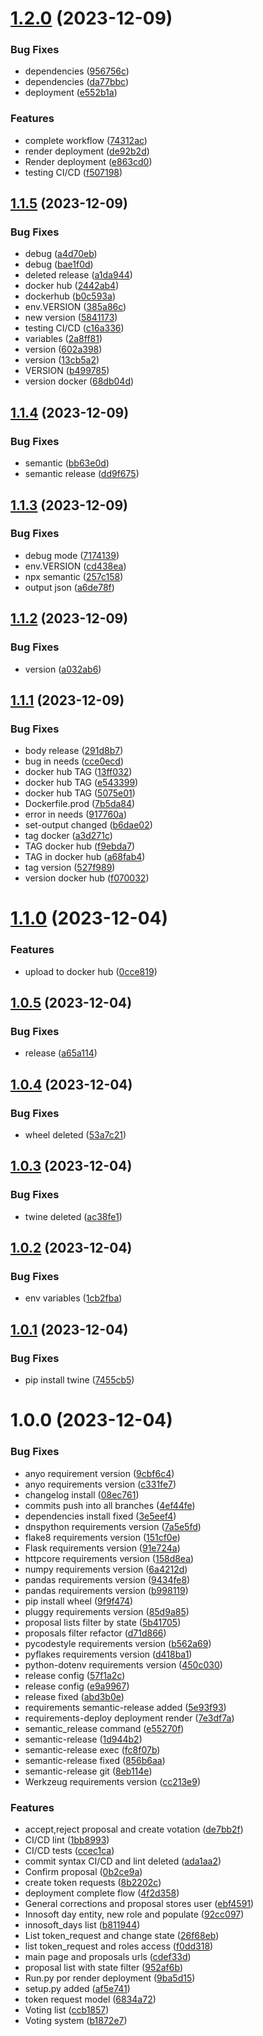 # [1.2.0](https://github.com/motero2k/programaze/compare/v1.1.5...v1.2.0) (2023-12-09)


### Bug Fixes

* dependencies ([956756c](https://github.com/motero2k/programaze/commit/956756c4d28df587a9b4e58b8bd652ab71f69747))
* dependencies ([da77bbc](https://github.com/motero2k/programaze/commit/da77bbc7467341cd6005573f0786c6e91e672916))
* deployment ([e552b1a](https://github.com/motero2k/programaze/commit/e552b1ab314e0944ee6ad8f34ad8c3e3892e049d))


### Features

* complete workflow ([74312ac](https://github.com/motero2k/programaze/commit/74312aca9c524ba27c81f19cbb166fd39ec2b072))
* render deployment ([de92b2d](https://github.com/motero2k/programaze/commit/de92b2d691935a10f23a4f3e405c036598f77fc2))
* Render deployment ([e863cd0](https://github.com/motero2k/programaze/commit/e863cd049ed86483eb270fae7635be9d00511ed6))
* testing CI/CD ([f507198](https://github.com/motero2k/programaze/commit/f50719841529bd20050d72d054902998fff8b545))

## [1.1.5](https://github.com/motero2k/programaze/compare/v1.1.4...v1.1.5) (2023-12-09)


### Bug Fixes

* debug ([a4d70eb](https://github.com/motero2k/programaze/commit/a4d70ebc1c1c1ff4274670c01b7e4f3795da7262))
* debug ([bae1f0d](https://github.com/motero2k/programaze/commit/bae1f0d7ef30b517e1b5beec4dcc207fa021102b))
* deleted release ([a1da944](https://github.com/motero2k/programaze/commit/a1da9446adc746ff49715882d394bc68d8000316))
* docker hub ([2442ab4](https://github.com/motero2k/programaze/commit/2442ab485cb7ee20f066d0c60573fa0e60959bb9))
* dockerhub ([b0c593a](https://github.com/motero2k/programaze/commit/b0c593a4ccea717ca714a362ad188fb77a619fbf))
* env.VERSION ([385a86c](https://github.com/motero2k/programaze/commit/385a86caf162a3cda36991dd89b474a20b38d31f))
* new version ([5841173](https://github.com/motero2k/programaze/commit/584117384e840666239048f183b29034da8794ac))
* testing CI/CD ([c16a336](https://github.com/motero2k/programaze/commit/c16a3368d8aa3953ed978a3f81d5b801031ca0be))
* variables ([2a8ff81](https://github.com/motero2k/programaze/commit/2a8ff81ad21543ea4645b2b8e8d46e5e6744f447))
* version ([602a398](https://github.com/motero2k/programaze/commit/602a39845deed0809ccc90e7c0623f0225204245))
* version ([13cb5a2](https://github.com/motero2k/programaze/commit/13cb5a26916f90bc82aea0dee43236b8c30bad46))
* VERSION ([b499785](https://github.com/motero2k/programaze/commit/b49978598db8f6ba49069bdc60d182ea762c7e2c))
* version docker ([68db04d](https://github.com/motero2k/programaze/commit/68db04d88a2d18512239230209a55b45613e3083))

## [1.1.4](https://github.com/motero2k/programaze/compare/v1.1.3...v1.1.4) (2023-12-09)


### Bug Fixes

* semantic ([bb63e0d](https://github.com/motero2k/programaze/commit/bb63e0d9bd60df62e7872c6b8e77169096d5a12d))
* semantic release ([dd9f675](https://github.com/motero2k/programaze/commit/dd9f67509c46cb36c581a7ace1e5d47a9e260157))

## [1.1.3](https://github.com/motero2k/programaze/compare/v1.1.2...v1.1.3) (2023-12-09)


### Bug Fixes

* debug mode ([7174139](https://github.com/motero2k/programaze/commit/71741390949da0d2602b3c8b5954adbbf6191431))
* env.VERSION ([cd438ea](https://github.com/motero2k/programaze/commit/cd438eae6617a57853bcd42d8031bac178abf563))
* npx semantic ([257c158](https://github.com/motero2k/programaze/commit/257c158f5f14a596ca6f505e6c82d1c2d3c0da5c))
* output json ([a6de78f](https://github.com/motero2k/programaze/commit/a6de78f62bc38582989997339ad64a660393620d))

## [1.1.2](https://github.com/motero2k/programaze/compare/v1.1.1...v1.1.2) (2023-12-09)


### Bug Fixes

* version ([a032ab6](https://github.com/motero2k/programaze/commit/a032ab696d97a7fd1cb7f413f591c8f303ecb020))

## [1.1.1](https://github.com/motero2k/programaze/compare/v1.1.0...v1.1.1) (2023-12-09)


### Bug Fixes

* body release ([291d8b7](https://github.com/motero2k/programaze/commit/291d8b71799334fb9c5c2cc8bea19493c1a481c5))
* bug in needs ([cce0ecd](https://github.com/motero2k/programaze/commit/cce0ecd2babc2941367b0b18a28e27770dfc2461))
* docker hub TAG ([13ff032](https://github.com/motero2k/programaze/commit/13ff032b8a7c7743d95710ef3b24cbc782275122))
* docker hub TAG ([e543399](https://github.com/motero2k/programaze/commit/e5433992b5ca0121619dc93d1ca1e3ab01b4ea83))
* docker hub TAG ([5075e01](https://github.com/motero2k/programaze/commit/5075e01bcb31d543f0abcc01eac1b3d40bfa1583))
* Dockerfile.prod ([7b5da84](https://github.com/motero2k/programaze/commit/7b5da84d671752ea7a5f7ef8ef566b385e546c1c))
* error in needs ([917760a](https://github.com/motero2k/programaze/commit/917760a9c20dc1955eb430a7bb07af8797fb8c46))
* set-output changed ([b6dae02](https://github.com/motero2k/programaze/commit/b6dae02ed0bfadc445883f1a727039d7b14eb776))
* tag docker ([a3d271c](https://github.com/motero2k/programaze/commit/a3d271c113598a193fc1e1fb8a15f7d8017685ab))
* TAG docker hub ([f9ebda7](https://github.com/motero2k/programaze/commit/f9ebda70d113de87feab5d3968a8618ba1830c9e))
* TAG in docker hub ([a68fab4](https://github.com/motero2k/programaze/commit/a68fab4dd3caef6d005a66abb1e4f93e868bcd96))
* tag version ([527f989](https://github.com/motero2k/programaze/commit/527f989613ff2d43e2ed43d018320cdb24c336d9))
* version docker hub ([f070032](https://github.com/motero2k/programaze/commit/f07003200fa35e59a603b21ba6e370e4f3ebe925))

# [1.1.0](https://github.com/motero2k/programaze/compare/v1.0.5...v1.1.0) (2023-12-04)


### Features

* upload to docker hub ([0cce819](https://github.com/motero2k/programaze/commit/0cce81940fa66f4f7100425edf6d15d9d2c0dd7b))

## [1.0.5](https://github.com/motero2k/programaze/compare/v1.0.4...v1.0.5) (2023-12-04)


### Bug Fixes

* release ([a65a114](https://github.com/motero2k/programaze/commit/a65a114cfc7d8f415c3c68459560eeb41befa3ec))

## [1.0.4](https://github.com/motero2k/programaze/compare/v1.0.3...v1.0.4) (2023-12-04)


### Bug Fixes

* wheel deleted ([53a7c21](https://github.com/motero2k/programaze/commit/53a7c21c4cea6aab0fac4dc0fa9a5c5f3369e2ea))

## [1.0.3](https://github.com/motero2k/programaze/compare/v1.0.2...v1.0.3) (2023-12-04)


### Bug Fixes

* twine deleted ([ac38fe1](https://github.com/motero2k/programaze/commit/ac38fe1d3a055d36cddf789b838e5d39e96c81ad))

## [1.0.2](https://github.com/motero2k/programaze/compare/v1.0.1...v1.0.2) (2023-12-04)


### Bug Fixes

* env variables ([1cb2fba](https://github.com/motero2k/programaze/commit/1cb2fba68d7472082e8329aa522a54551d714ff7))

## [1.0.1](https://github.com/motero2k/programaze/compare/v1.0.0...v1.0.1) (2023-12-04)


### Bug Fixes

* pip install twine ([7455cb5](https://github.com/motero2k/programaze/commit/7455cb58270587f3036b89d0fa77994bd3bde7e3))

# 1.0.0 (2023-12-04)


### Bug Fixes

* anyo requirement version ([9cbf6c4](https://github.com/motero2k/programaze/commit/9cbf6c404f8b42743b9f2fbc9f7f381a2f556192))
* anyo requirements version ([c331fe7](https://github.com/motero2k/programaze/commit/c331fe78757a810d3af27be8aa6212dcf1e61f88))
* changelog install ([08ec761](https://github.com/motero2k/programaze/commit/08ec761b285a8d761e146f3515a588bad0f017ae))
* commits push into all branches ([4ef44fe](https://github.com/motero2k/programaze/commit/4ef44fe92f845ebff040451830cdc52106e0b3fd))
* dependencies install fixed ([3e5eef4](https://github.com/motero2k/programaze/commit/3e5eef4d0e5493bbff6ae95cac019df4e753e574))
* dnspython requirements version ([7a5e5fd](https://github.com/motero2k/programaze/commit/7a5e5fd3454fe850790d516071030f7410776d81))
* flake8 requirements version ([151cf0e](https://github.com/motero2k/programaze/commit/151cf0ec44f4dbd2b8d089de197d07f9603c005f))
* Flask requirements version ([91e724a](https://github.com/motero2k/programaze/commit/91e724abb98483cdc10576dc97ee630e06a029d2))
* httpcore requirements version ([158d8ea](https://github.com/motero2k/programaze/commit/158d8ea02dec336e611e91e26df9a319695988fb))
* numpy requirements version ([6a4212d](https://github.com/motero2k/programaze/commit/6a4212d62373c4ee3aba838a76de5a17c3b2a268))
* pandas requirements version ([9434fe8](https://github.com/motero2k/programaze/commit/9434fe8272d4166effb141a459ca8fe91a1f0a40))
* pandas requirements version ([b998119](https://github.com/motero2k/programaze/commit/b9981193d52cd3b7dc902f70090c2f5f3fc6a375))
* pip install wheel ([9f9f474](https://github.com/motero2k/programaze/commit/9f9f474e285a4cd465359abbe1d8b87cabd6f9bb))
* pluggy requirements version ([85d9a85](https://github.com/motero2k/programaze/commit/85d9a856a1936839da91f351a603b0868c1f2145))
* proposal lists filter by state ([5b41705](https://github.com/motero2k/programaze/commit/5b41705381a50904d48c0e4b6dd22e3a515604eb))
* proposals filter refactor ([d71d866](https://github.com/motero2k/programaze/commit/d71d866325c55f55e5bff27502fe5a1359bbc8df))
* pycodestyle requirements version ([b562a69](https://github.com/motero2k/programaze/commit/b562a698a2b6f7c42753939179396b34890cd2b2))
* pyflakes requirements version ([d418ba1](https://github.com/motero2k/programaze/commit/d418ba107ed953b82f14e0a5ca7ffcf4f89ce521))
* python-dotenv requirements version ([450c030](https://github.com/motero2k/programaze/commit/450c030173d1c3d01436106d1cd37881bad4f619))
* release config ([57f1a2c](https://github.com/motero2k/programaze/commit/57f1a2cc507a8d41f97bc10a699cff87aaa2fe39))
* release config ([e9a9967](https://github.com/motero2k/programaze/commit/e9a996751c9d3d7c9797c7c511092a0e6dc1149b))
* release fixed ([abd3b0e](https://github.com/motero2k/programaze/commit/abd3b0e73a82a90271d4b990f4c5247e13dc864f))
* requirements semantic-release added ([5e93f93](https://github.com/motero2k/programaze/commit/5e93f93c2a595b15d9c6c6c863ebf91dc8fa7bf4))
* requirements-deploy deployment render ([7e3df7a](https://github.com/motero2k/programaze/commit/7e3df7a5ad6ecbff8a61e6bc85247410d5951d36))
* semantic_release command ([e55270f](https://github.com/motero2k/programaze/commit/e55270f789e9e2b074a13e68b8cd621e261e432e))
* semantic-release ([1d944b2](https://github.com/motero2k/programaze/commit/1d944b21d1fee802d1ff62debec0fccc04e1d54f))
* semantic-release exec ([fc8f07b](https://github.com/motero2k/programaze/commit/fc8f07bc720fb601991bb79cdb11ef158e56b39a))
* semantic-release fixed ([856b6aa](https://github.com/motero2k/programaze/commit/856b6aa99b000062e796ddb2f8191d138ef9e523))
* semantic-release git ([8eb114e](https://github.com/motero2k/programaze/commit/8eb114e51d31e7f53ace94084b39ef9a1b5abc8d))
* Werkzeug requirements version ([cc213e9](https://github.com/motero2k/programaze/commit/cc213e963bd21f40e42782edb2b84f2c8391891e))


### Features

* accept,reject proposal and create votation ([de7bb2f](https://github.com/motero2k/programaze/commit/de7bb2f244791f1c8ee2171fc614e74033ad4a07))
* CI/CD lint ([1bb8993](https://github.com/motero2k/programaze/commit/1bb8993015962653c4d09ebdee5ecf684187f67d))
* CI/CD tests ([ccec1ca](https://github.com/motero2k/programaze/commit/ccec1ca20599c5ab467e2870ab3b99350932ae5c))
* commit syntax CI/CD and lint deleted ([ada1aa2](https://github.com/motero2k/programaze/commit/ada1aa200cb5762f292f75d0455673065dd99dac))
* Confirm proposal ([0b2ce9a](https://github.com/motero2k/programaze/commit/0b2ce9a7184fae85b6facb60a4335cc224bead8e))
* create token requests ([8b2202c](https://github.com/motero2k/programaze/commit/8b2202cf2c740e8484ba6401e910c06693e68c44))
* deployment complete flow ([4f2d358](https://github.com/motero2k/programaze/commit/4f2d3582e828ce0e06b3b23997735cce602a5647))
* General corrections and proposal stores user ([ebf4591](https://github.com/motero2k/programaze/commit/ebf459100dd0ad730d3e849ee803e27d4d8d1498))
* Innosoft day entity, new role and populate ([92cc097](https://github.com/motero2k/programaze/commit/92cc097eb893f2fcbdac06966387b038747eb56e))
* innosoft_days list ([b811944](https://github.com/motero2k/programaze/commit/b811944804a66d8e4faf30737603c736caf66a7f))
* List token_request and change state ([26f68eb](https://github.com/motero2k/programaze/commit/26f68ebe713deba37ffb46f2686489f9d205b0a2))
* list token_request and roles access ([f0dd318](https://github.com/motero2k/programaze/commit/f0dd31849123c7ca7411802cd196fea172550929))
* main page and proposals urls ([cdef33d](https://github.com/motero2k/programaze/commit/cdef33d02cbec2dd7895237763f45bc4b9938a4c))
* proposal list with state filter ([952af6b](https://github.com/motero2k/programaze/commit/952af6b3c390e86db29aa605758468c8f86c857c))
* Run.py por render deployment ([9ba5d15](https://github.com/motero2k/programaze/commit/9ba5d1505fc2830935959431fbc1a6db35f7509e))
* setup.py added ([af5e741](https://github.com/motero2k/programaze/commit/af5e741af21e17219f927cce01190b9ae781660a))
* token request model ([6834a72](https://github.com/motero2k/programaze/commit/6834a724323eed5fe33bb1b6faf6653731cd75d1))
* Voting list ([ccb1857](https://github.com/motero2k/programaze/commit/ccb1857959db0d813e8fdef160c6b70d27c0985c))
* Voting system ([b1872e7](https://github.com/motero2k/programaze/commit/b1872e7bc85fa3f3b5ac1a7a6d6117abb2063f0c))
